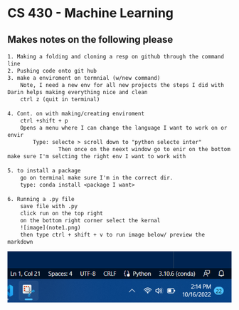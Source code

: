# CS 430 - Machine Learning 

## Makes notes on the following please 
    1. Making a folding and cloning a resp on github through the command line
    2. Pushing code onto git hub
    3. make a enviroment on termnial (w/new command)
        Note, I need a new env for all new projects the steps I did with Darin helps making everything nice and clean
        ctrl z (quit in terminal)

    4. Cont. on with making/creating enviroment 
        ctrl +shift + p 
        Opens a menu where I can change the language I want to work on or envir
            Type: selecte > scroll down to "python selecte inter"
                    Then once on the neext window go to enir on the bottom make sure I'm selcting the right env I want to work with

    5. to install a package
        go on terminal make sure I'm in the correct dir. 
        type: conda install <package I want>

    6. Running a .py file
        save file with .py 
        click run on the top right 
        on the bottom right corner select the kernal
        ![image](note1.png)
        then type ctrl + shift + v to run image below/ preview the markdown 
![image](note1.png)
